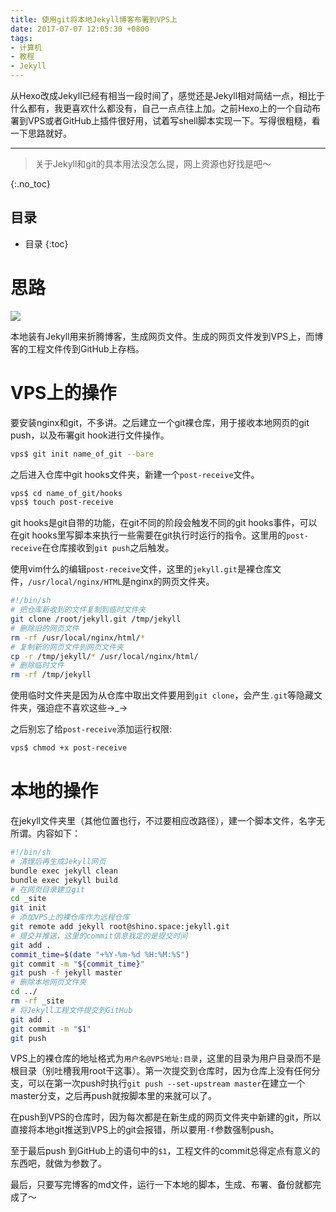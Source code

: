 ```yaml
---
title: 使用git将本地Jekyll博客布署到VPS上
date: 2017-07-07 12:05:30 +0800
tags: 
- 计算机
- 教程
- Jekyll
---
```


从Hexo改成Jekyll已经有相当一段时间了，感觉还是Jekyll相对简结一点，相比于什么都有，我更喜欢什么都没有，自己一点点往上加。之前Hexo上的一个自动布署到VPS或者GitHub上插件很好用，试着写shell脚本实现一下。写得很粗糙，看一下思路就好。

<!-- more -->

---

> 关于Jekyll和git的具本用法没怎么提，网上资源也好找是吧～

{:.no_toc}
## 目录

* 目录
{:toc}

# 思路

![](/source/2017-07-07-使用git将本地Jekyll博客布署到VPS上-mind.jpg)

本地装有Jekyll用来折腾博客，生成网页文件。生成的网页文件发到VPS上，而博客的工程文件传到GitHub上存档。

# VPS上的操作

要安装nginx和git，不多讲。之后建立一个git裸仓库，用于接收本地网页的git push，以及布署git hook进行文件操作。

~~~ sh
vps$ git init name_of_git --bare
~~~

之后进入仓库中git hooks文件夹，新建一个`post-receive`文件。

~~~ sh
vps$ cd name_of_git/hooks
vps$ touch post-receive
~~~

git hooks是git自带的功能，在git不同的阶段会触发不同的git hooks事件，可以在git hooks里写脚本来执行一些需要在git执行时运行的指令。这里用的`post-receive`在仓库接收到`git push`之后触发。

使用vim什么的编辑`post-receive`文件，这里的`jekyll.git`是裸仓库文件，`/usr/local/nginx/HTML`是nginx的网页文件夹。

~~~ sh
#!/bin/sh
# 把仓库新收到的文件复制到临时文件夹
git clone /root/jekyll.git /tmp/jekyll
# 删除旧的网页文件
rm -rf /usr/local/nginx/html/*
# 复制新的网页文件到网页文件夹
cp -r /tmp/jekyll/* /usr/local/nginx/html/
# 删除临时文件
rm -rf /tmp/jekyll
~~~

使用临时文件夹是因为从仓库中取出文件要用到`git clone`，会产生`.git`等隐藏文件夹，强迫症不喜欢这些→_→

之后别忘了给`post-receive`添加运行权限:

~~~ sh
vps$ chmod +x post-receive
~~~

# 本地的操作

在jekyll文件夹里（其他位置也行，不过要相应改路径），建一个脚本文件，名字无所谓。内容如下：

~~~ sh
#!/bin/sh
# 清理后再生成Jekyll网页
bundle exec jekyll clean
bundle exec jekyll build
# 在网页目录建立git
cd _site
git init
# 添加VPS上的裸仓库作为远程仓库
git remote add jekyll root@shino.space:jekyll.git
# 提交并推送，这里的commit信息我定的是提交时间
git add .
commit_time=$(date "+%Y-%m-%d %H:%M:%S")
git commit -m "${commit_time}"
git push -f jekyll master
# 删除本地网页文件夹
cd ../
rm -rf _site
# 将Jekyll工程文件提交到GitHub
git add .
git commit -m "$1"
git push
~~~

VPS上的裸仓库的地址格式为`用户名@VPS地址:目录`，这里的目录为用户目录而不是根目录（别吐槽我用root干这事）。第一次提交到仓库时，因为仓库上没有任何分支，可以在第一次push时执行`git push --set-upstream master`在建立一个master分支，之后再push就按脚本里的来就可以了。

在push到VPS的仓库时，因为每次都是在新生成的网页文件夹中新建的git，所以直接将本地git推送到VPS上的git会报错，所以要用`-f`参数强制push。

至于最后push 到GitHub上的语句中的`$1`，工程文件的commit总得定点有意义的东西吧，就做为参数了。

最后，只要写完博客的md文件，运行一下本地的脚本，生成、布署、备份就都完成了～